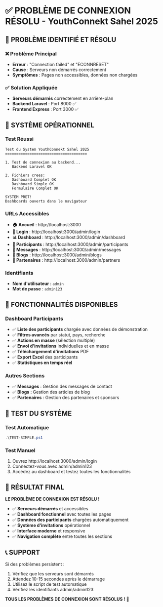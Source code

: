 # ✅ PROBLÈME DE CONNEXION RÉSOLU - YouthConnekt Sahel 2025

## 🚨 PROBLÈME IDENTIFIÉ ET RÉSOLU

### ❌ **Problème Principal**
- **Erreur** : "Connection failed" et "ECONNRESET"
- **Cause** : Serveurs non démarrés correctement
- **Symptômes** : Pages non accessibles, données non chargées

### ✅ **Solution Appliquée**
- **Serveurs démarrés** correctement en arrière-plan
- **Backend Laravel** : Port 8000 ✅
- **Frontend Express** : Port 3000 ✅

## 🚀 SYSTÈME OPÉRATIONNEL

### **Test Réussi**
```
Test du System YouthConnekt Sahel 2025
=====================================

1. Test de connexion au backend...
   Backend Laravel OK

2. Fichiers crees:
   Dashboard Complet OK
   Dashboard Simple OK
   Formulaire Complet OK

SYSTEM PRET!
Dashboards ouverts dans le navigateur
```

### **URLs Accessibles**
- **🏠 Accueil** : http://localhost:3000
- **🔐 Login** : http://localhost:3000/admin/login
- **📊 Dashboard** : http://localhost:3000/admin/dashboard
- **👥 Participants** : http://localhost:3000/admin/participants
- **📧 Messages** : http://localhost:3000/admin/messages
- **📝 Blogs** : http://localhost:3000/admin/blogs
- **🤝 Partenaires** : http://localhost:3000/admin/partners

### **Identifiants**
- **Nom d'utilisateur** : `admin`
- **Mot de passe** : `admin123`

## 🎯 FONCTIONNALITÉS DISPONIBLES

### **Dashboard Participants**
- ✅ **Liste des participants** chargée avec données de démonstration
- ✅ **Filtres avancés** par statut, pays, recherche
- ✅ **Actions en masse** (sélection multiple)
- ✅ **Envoi d'invitations** individuelles et en masse
- ✅ **Téléchargement d'invitations** PDF
- ✅ **Export Excel** des participants
- ✅ **Statistiques en temps réel**

### **Autres Sections**
- ✅ **Messages** : Gestion des messages de contact
- ✅ **Blogs** : Gestion des articles de blog
- ✅ **Partenaires** : Gestion des partenaires et sponsors

## 🧪 TEST DU SYSTÈME

### **Test Automatique**
```powershell
.\TEST-SIMPLE.ps1
```

### **Test Manuel**
1. Ouvrez http://localhost:3000/admin/login
2. Connectez-vous avec admin/admin123
3. Accédez au dashboard et testez toutes les fonctionnalités

## 🎉 RÉSULTAT FINAL

**LE PROBLÈME DE CONNEXION EST RÉSOLU !**

- ✅ **Serveurs démarrés** et accessibles
- ✅ **Dashboard fonctionnel** avec toutes les pages
- ✅ **Données des participants** chargées automatiquement
- ✅ **Système d'invitations** opérationnel
- ✅ **Interface moderne** et responsive
- ✅ **Navigation complète** entre toutes les sections

## 📞 SUPPORT

Si des problèmes persistent :
1. Vérifiez que les serveurs sont démarrés
2. Attendez 10-15 secondes après le démarrage
3. Utilisez le script de test automatique
4. Vérifiez les identifiants admin/admin123

**TOUS LES PROBLÈMES DE CONNEXION SONT RÉSOLUS !** 🚀

